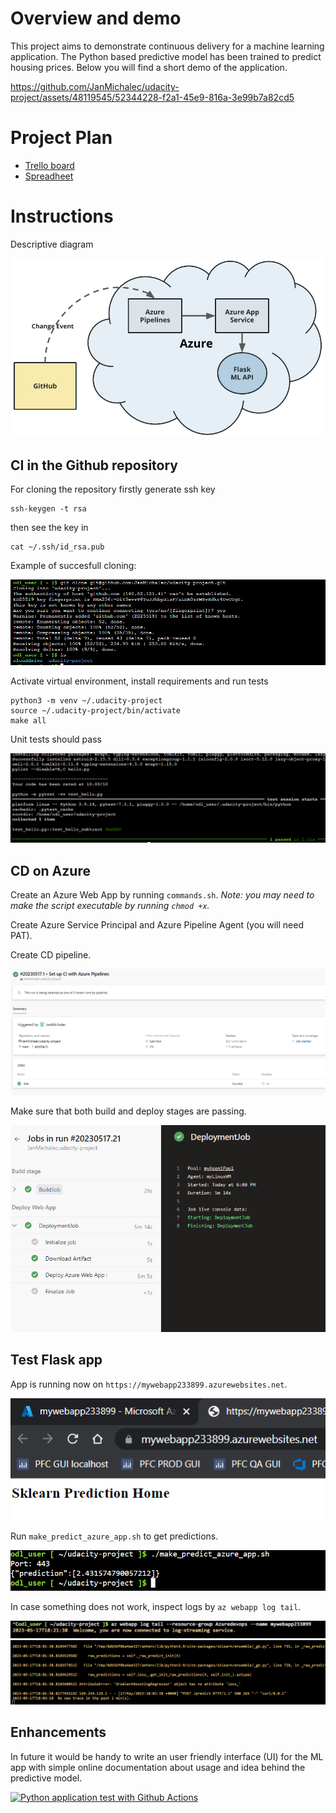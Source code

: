 # Overview and demo

This project aims to demonstrate continuous delivery for a machine learning application. The Python based predictive model has been trained to predict housing prices. Below you will find a short demo of the application. 

https://github.com/JanMichalec/udacity-project/assets/48119545/52344228-f2a1-45e9-816a-3e99b7a82cd5

# Project Plan

* [Trello board](https://trello.com/invite/b/Po40Og78/ATTI5db0c6ad4f07b3ab46a59b2baa0fb27bE81E29DD/udacity-project)
* [Spreadheet](https://docs.google.com/spreadsheets/d/13SiJp5JTC88B4_A9zdNB-uO08Z41nOn_PK7vmmG2_Dw/edit?usp=sharing)

# Instructions

Descriptive diagram

![Architectural diagram](images/cd-diagram.png)

## CI in the Github repository

For cloning the repository firstly generate ssh key
```
ssh-keygen -t rsa
```
then see the key in

```
cat ~/.ssh/id_rsa.pub
```
Example of succesfull cloning:

![Cloned project](images/project_cloned.PNG)


Activate virtual environment, install requirements and run tests
```
python3 -m venv ~/.udacity-project
source ~/.udacity-project/bin/activate
make all
```
Unit tests should pass

![Passing tests](images/test_passed.PNG)


## CD on Azure

Create an Azure Web App by running  `commands.sh`. _Note: you may need to make the script executable by running `chmod +x`._

Create Azure Service Principal and Azure Pipeline Agent (you will need PAT). 

Create CD pipeline.

![Created pipeline](images/azure_pipeline.PNG)

Make sure that both build and deploy stages are passing.

![Deploy passes](images/deploy_passed.PNG)

## Test Flask app

App is running now on `https://mywebapp233899.azurewebsites.net`.

![Running app](images/sklearn_home.PNG)

Run `make_predict_azure_app.sh` to get predictions.

![Predictions](images/succesfull_prediction.PNG)

In case something does not work, inspect logs by `az webapp log tail`.

![Logs](images/inspect_logs.PNG)
![Debug](images/debug.PNG)

## Enhancements

In future it would be handy to write an user friendly interface (UI) for the ML app with simple online documentation about usage and idea behind the predictive model.


[![Python application test with Github Actions](https://github.com/JanMichalec/udacity-project/actions/workflows/pythonapp.yml/badge.svg)](https://github.com/JanMichalec/udacity-project/actions/workflows/pythonapp.yml)
